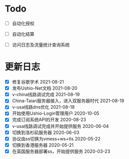# Todo

 - [ ] 自动化授权
 - [ ] 自动化结算
 - [ ] 访问日志及流量统计查询系统





# 更新日志

 - [x] 修复谷歌学术 2021-08-21
 - [x] 发布Ushio-Net文档 2021-08-20
 - [x] v-china线路调试完成 2021-08-19
 - [x] China-Taian服务器接入，进入双服务器时代 2021-08-19
 - [x] v-usa线路dns优化 2021-08-18
 - [x] 开始使用Ushio-Login管理用户 2020-10-05
 - [x] 完成订阅系统API的开发 2020-08-23
 - [x] v-usa线路调试完成并开始提供服务 2020-06-04
 - [x] 切换到洛杉矶服务器 2020-06-03
 - [x] 协议由ss切换为vmess+ws+tls 2020-05-22
 - [x] 切换到香港服务器 2020-05-21
 - [x] 在英国服务器部署ss，开始提供服务 2020-03-23
